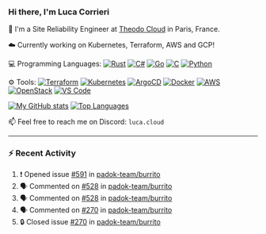 ### Hi there, I'm Luca Corrieri

👋 I'm a Site Reliability Engineer at [Theodo Cloud](https://cloud.theodo.com/) in Paris, France.

☁️ Currently working on Kubernetes, Terraform, AWS and GCP!

💻 Programming Languages:
[![Rust](https://img.shields.io/badge/Rust-c14566?style=flat-square&logo=rust&logoColor=white)](#)
[![C#](https://img.shields.io/badge/C%23-1e9e25.svg?style=flat-square&logo=c%20sharp&logoColor=white)](#)
[![Go](https://img.shields.io/badge/Go-007d9c?style=flat-square&logo=go&logoColor=white)](#)
[![C](https://img.shields.io/badge/C-2570ae.svg?style=flat-square&logo=c&logoColor=white)](#)
[![Python](https://img.shields.io/badge/Python-3b78a7.svg?style=flat-square&logo=python&logoColor=white)](#)

⚙️ Tools:
[![Terraform](https://img.shields.io/badge/Terraform-7B42BC?style=flat-square&logo=terraform&logoColor=white)](#)
[![Kubernetes](https://img.shields.io/badge/Kubernetes-326CE5?style=flat-square&logo=kubernetes&logoColor=white)](#)
[![ArgoCD](https://img.shields.io/badge/ArgoCD-009485?style=flat-square&logo=argo&logoColor=white)](#)
[![Docker](https://img.shields.io/badge/Docker-2496ED?style=flat-square&logo=docker&logoColor=white)](#)
[![AWS](https://img.shields.io/badge/AWS-232F3E?style=flat-square&logo=amazonaws&logoColor=white)](#)
[![OpenStack](https://img.shields.io/badge/OpenStack-ED1944?style=flat-square&logo=openstack&logoColor=white)](#)
[![VS Code](https://img.shields.io/badge/VS%20Code-007ACC?style=flat-square&logo=visualstudiocode&logoColor=white)](#)

[![My GitHub stats](https://github-readme-stats.vercel.app/api?username=corrieriluca&hide_rank=true&count_private=true&include_all_commits=true&show_icons=true&theme=github_dark)](#)
[![Top Languages](https://github-readme-stats.vercel.app/api/top-langs/?username=corrieriluca&layout=compact&theme=github_dark)](#)

📫 Feel free to reach me on Discord: `luca.cloud`

---

### :zap: Recent Activity

<!--START_SECTION:activity-->
1. ❗ Opened issue [#591](https://github.com/padok-team/burrito/issues/591) in [padok-team/burrito](https://github.com/padok-team/burrito)
2. 🗣 Commented on [#528](https://github.com/padok-team/burrito/pull/528#issuecomment-2870006457) in [padok-team/burrito](https://github.com/padok-team/burrito)
3. 🗣 Commented on [#528](https://github.com/padok-team/burrito/pull/528#issuecomment-2869904946) in [padok-team/burrito](https://github.com/padok-team/burrito)
4. 🗣 Commented on [#270](https://github.com/padok-team/burrito/issues/270#issuecomment-2866691907) in [padok-team/burrito](https://github.com/padok-team/burrito)
5. 🔒 Closed issue [#270](https://github.com/padok-team/burrito/issues/270) in [padok-team/burrito](https://github.com/padok-team/burrito)
<!--END_SECTION:activity-->
